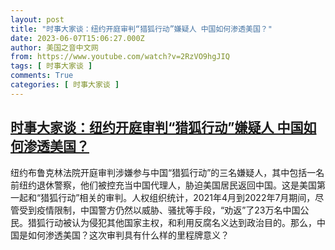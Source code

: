 ```yaml
---
layout: post
title: "时事大家谈：纽约开庭审判“猎狐行动”嫌疑人 中国如何渗透美国？"
date: 2023-06-07T15:06:27.000Z
author: 美国之音中文网
from: https://www.youtube.com/watch?v=2RzVO9hgJIQ
tags: [ 时事大家谈 ]
comments: True
categories: [ 时事大家谈 ]
---
```

<!--1686150387000-->
[时事大家谈：纽约开庭审判“猎狐行动”嫌疑人 中国如何渗透美国？](https://www.youtube.com/watch?v=2RzVO9hgJIQ)
------

<div>
纽约布鲁克林法院开庭审判涉嫌参与中国“猎狐行动”的三名嫌疑人，其中包括一名前纽约退休警察，他们被控充当中国代理人，胁迫美国居民返回中国。这是美国第一起和“猎狐行动”相关的审判。人权组织统计，2021年4月到2022年7月期间，尽管受到疫情限制，中国警方仍然以威胁、骚扰等手段，“劝返”了23万名中国公民。猎狐行动被认为侵犯其他国家主权，和利用反腐名义达到政治目的。那么，中国是如何渗透美国？这次审判具有什么样的里程牌意义？
</div>
